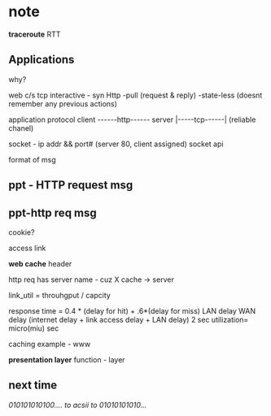 # note

**traceroute**
RTT


## Applications
why?

web
c/s
tcp
interactive - syn
Http -pull (request & reply)
-state-less (doesnt remember any previous actions)

application protocol
client ------http------ server
       |-----tcp------| (reliable chanel)

socket - ip addr && port# (server 80, client assigned)
socket api

format of msg

## ppt - HTTP request msg

## ppt-http req msg

cookie?

access link

**web cache** header

http req
has server name - cuz X cache -> server

link_util = throuhgput / capcity


response time = 0.4 * (delay for hit) + .6*(delay for miss)
                      LAN delay               WAN delay (internet delay + link access delay + LAN delay)
                                                            2 sec           utilization=               micro(miu) sec

caching example - www

**presentation layer**
function - layer

## next time
*010101010100.... to acsii to 01010101010...*
